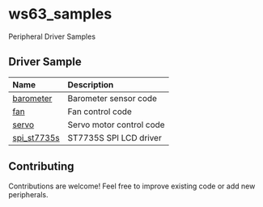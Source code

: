 # ws63_samples
Peripheral Driver Samples

## Driver Sample
| Name | Description |
| :-- | :-- |
| [barometer](./barometer) | Barometer sensor code |
| [fan](./fan) | Fan control code |
| [servo](./servo) | Servo motor control code |
| [spi_st7735s](./spi_st7735s) | ST7735S SPI LCD driver |

## Contributing
Contributions are welcome! Feel free to improve existing code or add new peripherals.
